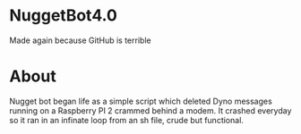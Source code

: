 # NuggetBot4.0
 Made again because GitHub is terrible

About
======
Nugget bot began life as a simple script which deleted Dyno messages running on a Raspberry PI 2 crammed behind a modem.
It crashed everyday so it ran in an infinate loop from an sh file, crude but functional. 